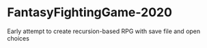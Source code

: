 # FantasyFightingGame-2020
Early attempt to create recursion-based RPG with save file and open choices
